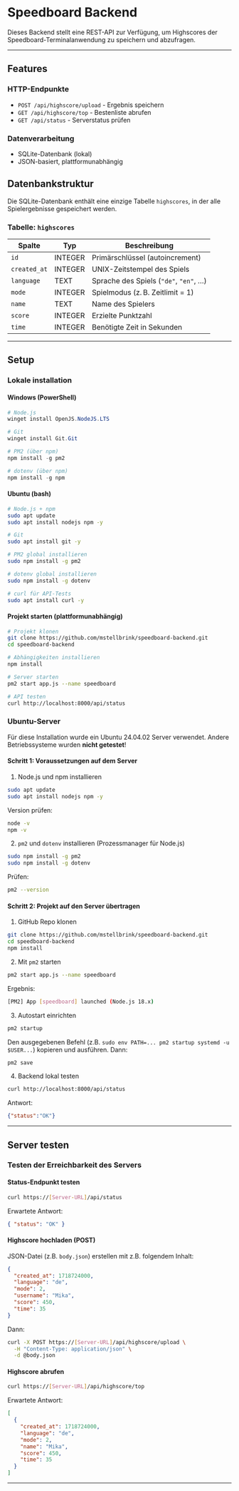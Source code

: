 # Speedboard Backend

Dieses Backend stellt eine REST-API zur Verfügung, um Highscores der 
Speedboard-Terminalanwendung zu speichern und abzufragen.

---
## Features
### HTTP-Endpunkte
- `POST /api/highscore/upload` - Ergebnis speichern
- `GET /api/highscore/top` - Bestenliste abrufen
- `GET /api/status` - Serverstatus prüfen
### Datenverarbeitung
- SQLite-Datenbank (lokal)
- JSON-basiert, plattformunabhängig

## Datenbankstruktur

Die SQLite-Datenbank enthält eine einzige Tabelle `highscores`, in der alle Spielergebnisse gespeichert werden.

### Tabelle: `highscores`

| Spalte       | Typ     | Beschreibung                     |
|--------------|----------|----------------------------------|
| `id`         | INTEGER | Primärschlüssel (autoincrement)  |
| `created_at` | INTEGER | UNIX-Zeitstempel des Spiels      |
| `language`   | TEXT    | Sprache des Spiels (`"de"`, `"en"`, …) |
| `mode`       | INTEGER | Spielmodus (z. B. Zeitlimit = 1) |
| `name`       | TEXT    | Name des Spielers                |
| `score`      | INTEGER | Erzielte Punktzahl               |
| `time`       | INTEGER | Benötigte Zeit in Sekunden       |

---
## Setup
### Lokale installation 
#### Windows (PowerShell)
```powershell
# Node.js
winget install OpenJS.NodeJS.LTS

# Git
winget install Git.Git

# PM2 (über npm)
npm install -g pm2

# dotenv (über npm)
npm install -g npm
```
#### Ubuntu (bash)
```bash
# Node.js + npm
sudo apt update
sudo apt install nodejs npm -y

# Git
sudo apt install git -y

# PM2 global installieren
sudo npm install -g pm2

# dotenv global installieren
sudo npm install -g dotenv

# curl für API-Tests
sudo apt install curl -y
```

#### Projekt starten (plattformunabhängig)
```bash
# Projekt klonen
git clone https://github.com/mstellbrink/speedboard-backend.git
cd speedboard-backend

# Abhängigkeiten installieren
npm install

# Server starten
pm2 start app.js --name speedboard

# API testen
curl http://localhost:8000/api/status
```

### Ubuntu-Server
Für diese Installation wurde ein Ubuntu 24.04.02 Server verwendet. Andere Betriebssysteme wurden **nicht getestet**!

#### Schritt 1: Voraussetzungen auf dem Server
1. Node.js und npm installieren
```bash
sudo apt update
sudo apt install nodejs npm -y
```
Version prüfen:
```bash
node -v
npm -v
```

2. `pm2` und `dotenv` installieren (Prozessmanager für Node.js)
```bash
sudo npm install -g pm2
sudo npm install -g dotenv
```
Prüfen:
```bash
pm2 --version
```
#### Schritt 2: Projekt auf den Server übertragen
1. GitHub Repo klonen
```bash
git clone https://github.com/mstellbrink/speedboard-backend.git
cd speedboard-backend
npm install
```
2. Mit `pm2` starten
```bash
pm2 start app.js --name speedboard
```
Ergebnis:
```bash
[PM2] App [speedboard] launched (Node.js 18.x)
```
3. Autostart einrichten
```bash
pm2 startup
```
Den ausgegebenen Befehl (z.B. `sudo env PATH=... pm2 startup systemd -u $USER...`) kopieren und ausführen. Dann:
```bash
pm2 save
```
4. Backend lokal testen
```bash
curl http://localhost:8000/api/status
```
Antwort:
```json
{"status":"OK"}
```
---

## Server testen
### Testen der Erreichbarkeit des Servers
#### Status-Endpunkt testen
```bash
curl https://[Server-URL]/api/status
```
Erwartete Antwort:
```json
{ "status": "OK" }
```

#### Highscore hochladen (POST)
JSON-Datei (z.B. `body.json`) erstellen mit z.B. folgendem Inhalt:
```json
{
  "created_at": 1718724000,
  "language": "de",
  "mode": 2,
  "username": "Mika",
  "score": 450,
  "time": 35
}
```

Dann:
```bash
curl -X POST https://[Server-URL]/api/highscore/upload \
  -H "Content-Type: application/json" \
  -d @body.json
```

#### Highscore abrufen
```bash
curl https://[Server-URL]/api/highscore/top
```
Erwartete Antwort:
```json
[
  {
    "created_at": 1718724000,
    "language": "de",
    "mode": 2,
    "name": "Mika",
    "score": 450,
    "time": 35
  }
]
```
---
